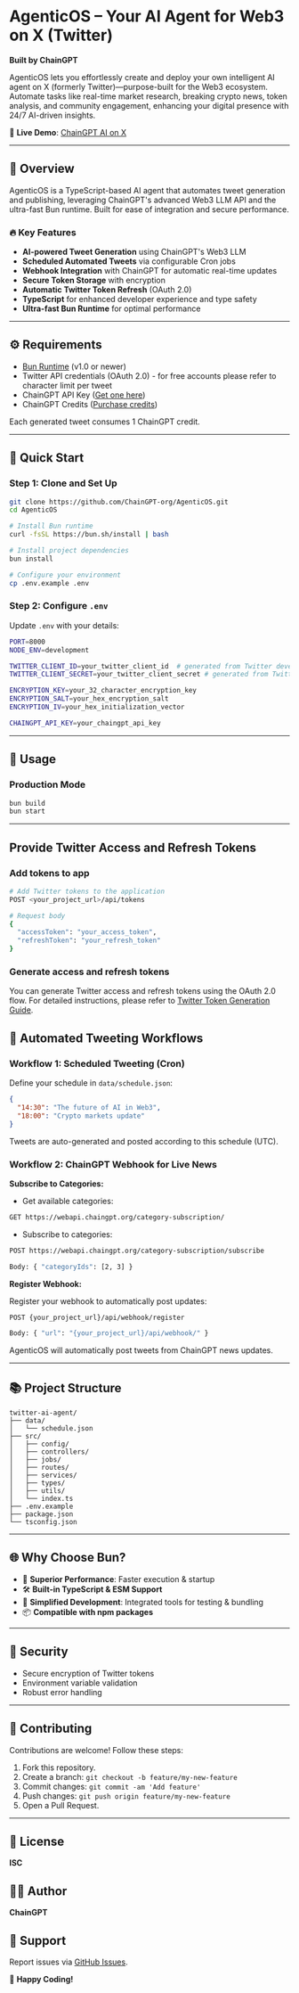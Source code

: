 # AgenticOS – Your AI Agent for Web3 on X (Twitter)

**Built by ChainGPT**

AgenticOS lets you effortlessly create and deploy your own intelligent AI agent on X (formerly Twitter)—purpose-built for the Web3 ecosystem. Automate tasks like real-time market research, breaking crypto news, token analysis, and community engagement, enhancing your digital presence with 24/7 AI-driven insights.

📌 **Live Demo**: [ChainGPT AI on X](https://x.com/ChainGPTAI)

---

## 🚀 Overview

AgenticOS is a TypeScript-based AI agent that automates tweet generation and publishing, leveraging ChainGPT's advanced Web3 LLM API and the ultra-fast Bun runtime. Built for ease of integration and secure performance.

### 🔥 Key Features

- **AI-powered Tweet Generation** using ChainGPT's Web3 LLM
- **Scheduled Automated Tweets** via configurable Cron jobs
- **Webhook Integration** with ChainGPT for automatic real-time updates
- **Secure Token Storage** with encryption
- **Automatic Twitter Token Refresh** (OAuth 2.0)
- **TypeScript** for enhanced developer experience and type safety
- **Ultra-fast Bun Runtime** for optimal performance

---

## ⚙️ Requirements

- [Bun Runtime](https://bun.sh) (v1.0 or newer)
- Twitter API credentials (OAuth 2.0) - for free accounts please refer to character limit per tweet
- ChainGPT API Key ([Get one here](https://app.chaingpt.org/apidashboard))
- ChainGPT Credits ([Purchase credits](https://app.chaingpt.org/addcredits))

Each generated tweet consumes 1 ChainGPT credit.

---

## 🔑 Quick Start

### Step 1: Clone and Set Up

```bash
git clone https://github.com/ChainGPT-org/AgenticOS.git
cd AgenticOS

# Install Bun runtime
curl -fsSL https://bun.sh/install | bash

# Install project dependencies
bun install

# Configure your environment
cp .env.example .env
```

### Step 2: Configure `.env`

Update `.env` with your details:

```bash
PORT=8000
NODE_ENV=development

TWITTER_CLIENT_ID=your_twitter_client_id  # generated from Twitter developer portal
TWITTER_CLIENT_SECRET=your_twitter_client_secret # generated from Twitter developer portal

ENCRYPTION_KEY=your_32_character_encryption_key
ENCRYPTION_SALT=your_hex_encryption_salt
ENCRYPTION_IV=your_hex_initialization_vector

CHAINGPT_API_KEY=your_chaingpt_api_key
```

---

## 🚩 Usage

### Production Mode

```bash
bun build
bun start
```

---

## Provide Twitter Access and Refresh Tokens

### Add tokens to app

```bash
# Add Twitter tokens to the application
POST <your_project_url>/api/tokens

# Request body
{
  "accessToken": "your_access_token",
  "refreshToken": "your_refresh_token"
}
```

### Generate access and refresh tokens

You can generate Twitter access and refresh tokens using the OAuth 2.0 flow. For detailed instructions, please refer to [Twitter Token Generation Guide](./twitterTokenGeneration.md).

## 📅 Automated Tweeting Workflows

### Workflow 1: Scheduled Tweeting (Cron)

Define your schedule in `data/schedule.json`:

```json
{
  "14:30": "The future of AI in Web3",
  "18:00": "Crypto markets update"
}
```

Tweets are auto-generated and posted according to this schedule (UTC).

### Workflow 2: ChainGPT Webhook for Live News

**Subscribe to Categories:**

- Get available categories:

```bash
GET https://webapi.chaingpt.org/category-subscription/
```

- Subscribe to categories:

```bash
POST https://webapi.chaingpt.org/category-subscription/subscribe

Body: { "categoryIds": [2, 3] }
```

**Register Webhook:**

Register your webhook to automatically post updates:

```bash
POST {your_project_url}/api/webhook/register

Body: { "url": "{your_project_url}/api/webhook/" }
```

AgenticOS will automatically post tweets from ChainGPT news updates.

---

## 📚 Project Structure

```
twitter-ai-agent/
├── data/
│   └── schedule.json
├── src/
│   ├── config/
│   ├── controllers/
│   ├── jobs/
│   ├── routes/
│   ├── services/
│   ├── types/
│   ├── utils/
│   └── index.ts
├── .env.example
├── package.json
└── tsconfig.json
```

---

## 🌐 Why Choose Bun?

- 🚀 **Superior Performance**: Faster execution & startup
- 🛠 **Built-in TypeScript & ESM Support**
- 🎯 **Simplified Development**: Integrated tools for testing & bundling
- 📦 **Compatible with npm packages**

---

## 🔐 Security

- Secure encryption of Twitter tokens
- Environment variable validation
- Robust error handling

---

## 🤝 Contributing

Contributions are welcome! Follow these steps:

1. Fork this repository.
2. Create a branch: `git checkout -b feature/my-new-feature`
3. Commit changes: `git commit -am 'Add feature'`
4. Push changes: `git push origin feature/my-new-feature`
5. Open a Pull Request.

---

## 📜 License

**ISC**

## 🧑‍💻 Author

**ChainGPT**

## 📧 Support

Report issues via [GitHub Issues](https://github.com/yourusername/twitter-ai-agent/issues).

🚀 **Happy Coding!**
